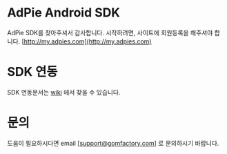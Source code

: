 # AdPie Android SDK
AdPie SDK를 찾아주셔서 감사합니다.
시작하려면, 사이트에 회원등록을 해주셔야 합니다.
[http://my.adpies.com](http://my.adpies.com)

# SDK 연동
SDK 연동문서는 [wiki](https://github.com/gomfactory/AdPie-Android-SDK/wiki) 에서 찾을 수 있습니다.

# 문의
도움이 필요하시다면 email [support@gomfactory.com] 로 문의하시기 바랍니다.
